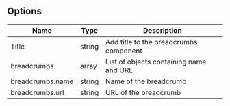 ## Options

| Name             | Type   | Description                             |
| ---------------- | ------ | --------------------------------------- |
| Title            | string | Add title to the breadcrumbs component  |
| breadcrumbs      | array  | List of objects containing name and URL |
| breadcrumbs.name | string | Name of the breadcrumb                  |
| breadcrumbs.url  | string | URL of the breadcrumb                   |
